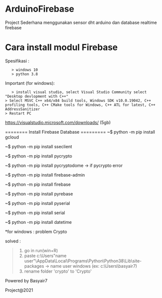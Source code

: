 # ArduinoFirebase
Project Sederhana menggunakan sensor dht arduino dan database realtime firebase

# Cara install modul Firebase
Spesifikasi : 

       > windows 10
       > python 3.8
        
Important (for windows): 
       
       > install visual studio, select Visual Studio Community select "Desktop devlopment with C++"
	> Select MSVC C++ x64/x84 build tools, Windows SDK v10.0.19042, C++ profiling tools, C++ CMake tools for Windows, C++ ATL for latest, C++ AddressSanitizer 
	> Restart PC

https://visualstudio.microsoft.com/downloads/ (5gb)

======== Install Firebase Database =========
~$ python -m pip install gcloud

~$ python -m pip install sseclient

~$ python -m pip install pycrypto

~$ python -m pip install pycryptodome -> if pycrypto error

~$ python -m pip install firebase-admin

~$ python -m pip install firebase

~$ python -m pip install pyrebase

~$ python -m pip install pyserial

~$ python -m pip install serial

~$ python -m pip install datetime

*for windows : 
problem Crypto

solved : 
 
 > 1. go in run(win+R) 
 > 2. paste c:\Users\"name user"\AppData\Local\Programs\Python\Python38\Lib\site-packages -> name user windows (ex: c:\Users\basyair7\)
 > 3. rename folder 'crypto' to 'Crypto'


Powered by Basyair7

Project@2021
